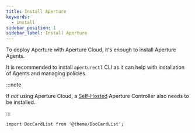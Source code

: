 ```yaml
---
title: Install Aperture
keywords:
  - install
sidebar_position: 1
sidebar_label: Install Aperture
---
```


To deploy Aperture with Aperture Cloud, it's enough to install Aperture Agents.

It is recommended to install `aperturectl` CLI as it can help with installation
of Agents and managing policies.

:::note

If _not_ using Aperture Cloud, a [Self-Hosted][Self-Hosting] Aperture Controller
also needs to be installed.

:::

[Self-Hosting]: /self-hosting/self-hosting.md

```mdx-code-block
import DocCardList from '@theme/DocCardList';
```

<DocCardList />
